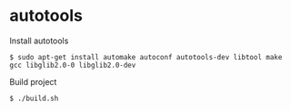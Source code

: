 # autotools

Install autotools
```
$ sudo apt-get install automake autoconf autotools-dev libtool make gcc libglib2.0-0 libglib2.0-dev
```

Build project
```
$ ./build.sh
```
